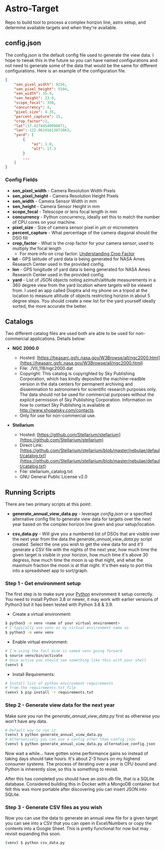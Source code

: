 # Astro-Target
Repo to build tool to process a complex horizon line, astro setup, and determine available targets and when they're available. 

## config.json

The config.json is the default config file used to generate the view data. I hope to tweak this in the future so you can have named configurations and not need to generate some of the data that would be the same for different configurations. Here is an example of the configuration file. 

```json
{
    "sen_pixel_width": 8256,
    "sen_pixel_height": 5504,
    "sen_width": 35.9,
    "sen_height": 23.9,
    "scope_focal": 350,
    "concurrency": 4,
    "pixel_size": 4.35,
    "percent_capture": 15,
    "crop_factor":2,
    "lat":37.42744540096071, 
    "lon":-122.06191613072063,
    "yard": [ 
        {
            "az": 1.0,
            "alt": 17.3
        }
        ...
    ]
}
```

### Config Fields

* **sen_pixel_width** - Camera Resolution Width Pixels
* **sen_pixel_height** - Camera Resolution Height Pixels
* **sen_width** - Camera Sensor Width in mm
* **sen_height** - Camera Sensor Height in mm
* **scope_focal** - Telescope or lens focal length in mm
* **concurrency** - Python concurrency, ideally set this to match the number of CPU cores on your machine.
* **pixel_size** - Size of camera sensor pixel in μm or micrometers
* **percent_capture** - What percentage of the camera diagonal should the DSO fill
* **crop_factor** - What is the crop factor for your camera sensor, used to multiply the focal length
    * For more info on crop factor: [Understanding Crop Factor](https://www.bhphotovideo.com/explora/photography/tips-and-solutions/understanding-crop-factor)
* **lat** - GPS latitude of yard data is being generated for NASA Ames Research Center used in the provided config.
* **lon** - GPS longitude of yard data is being generated for NASA Ames Research Center used in the provided config.
* **yard** - List of JSON objects noting azimuth/altitude measurements in a 360 degree view from the yard location where targets will be viewed from. I used an app called Dioptra and my phone on a tripod at the location to measure altitude of objects restricting horizon in about 5 degree steps. You should create a new list for the yard yourself ideally sorted, the more accurate the better. 


## Catalogs

Two different catalog files are used both are able to be used for non-commercial applications. Details below:

* **NGC 2000.0**
    * Hosted: [https://heasarc.gsfc.nasa.gov/W3Browse/all/ngc2000.html](https://heasarc.gsfc.nasa.gov/W3Browse/all/ngc2000.html)
    * File: ./VII_118/ngc2000.dat
    * Copyright: This catalog is copyrighted by Sky Publishing Corporation, which has kindly deposited the machine-readble version in the data centers for permanent archiving and dissemination to astronomers for scientific research purposes only. The data should not be used for commercial purposes without the explicit permission of Sky Publishing Corporation. Information on how to contact Sky Publishing is available at http://www.shopatsky.com/contacts.
    * Only for use for non-commercial use.

* **Stellarium**
    * Hosted: [https://github.com/Stellarium/stellarium](https://github.com/Stellarium/stellarium)
    * Direct Link: [https://github.com/Stellarium/stellarium/blob/master/nebulae/default/catalog.txt](https://github.com/Stellarium/stellarium/blob/master/nebulae/default/catalog.txt)
    * File: stellarium_catalog.txt
    * GNU General Public License v2.0

## Running Scripts

There are two primary scripts at this point:

* **generate_annual_view_data.py** - leverage *config.json* or a specified alternative config file to generate view data for targets over the next year based on the complex horizon line given and your setup/location. 

* **csv_data.py** - Will give you a numbered list of DSOs that are visible over the next year from the data the *generate_annual_view_data.py* script created. Select the one you wish to get the view data for and it'll generate a CSV file with the nights of the next year, how much time the given target is visible in your horizon, how much time it's above 30 degress, how much time the moon is up that night, and what the maximum fraction the moon is at that night. It's then easy to port this into a spreadsheet app to sort/graph. 

### Step 1 - Get environment setup

The first step is to make sure your [Python](https://www.python.org/) environment it setup correctly. You need to install Python 3.8 or newer, it may work with earlier versions of Python3 but it has been tested with Python 3.8 & 3.9. 

* Create a virtual environment:
```bash
$ python3 -m venv <name of your virtual environment>
# I typically use venv as my virtual environment name so
$ python3 -m venv venv
```
* Enable virtual environment:
```bash
# I'm using the fact mine is named venv going forward
$ source venv/bin/activate
# Once active you should see something like this with your shell
(venv) $
```
* Install Requirements:
```bash
# Install list of python environment requirements 
# from the requirements.txt file
(venv) $ pip install -r requirements.txt
```

### Step 2 - Generate view data for the next year

Make sure you run the *generate_annual_view_data.py* first as otherwise you won't have any data. 

```bash
# Default way to run it
(venv) $ python generate_annual_view_data.py
# Alternatively you can use a config other than config.json
(venv) $ python generate_annual_view_data.py alternative_config.json
```

Now wait a while... have gotten some performance gains so instead of taking days should take hours. It's about 2-3 hours on my highend consumer systems. The process of iterating over a year is CPU bound and Python is inherently slow, so this is something to revisit. 

After this has completed you should have an *astro.db* file, that is a SQLite database. Considered building this in Docker with a MongoDB container but felt this was more portable after discovering you can insert JSON into SQLite. 

### Step 3 - Generate CSV files as you wish

Now you can use the data to generate an annual view file for a given target you can see into a CSV that you can open in Excel/Numbers or copy the contents into a Google Sheet. This is pretty functional for now but may revisit expanding this soon. 

```bash
(venv) $ python csv_data.py
```





